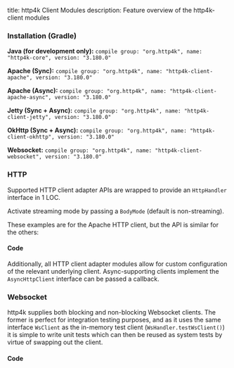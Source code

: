 title: http4k Client Modules
description: Feature overview of the http4k-client modules

### Installation (Gradle)
**Java (for development only):** ```compile group: "org.http4k", name: "http4k-core", version: "3.180.0"```

**Apache (Sync):** ```compile group: "org.http4k", name: "http4k-client-apache", version: "3.180.0"```

**Apache (Async):** ```compile group: "org.http4k", name: "http4k-client-apache-async", version: "3.180.0"```

**Jetty (Sync + Async):** ```compile group: "org.http4k", name: "http4k-client-jetty", version: "3.180.0"```

**OkHttp (Sync + Async):** ```compile group: "org.http4k", name: "http4k-client-okhttp", version: "3.180.0"```

**Websocket:** ```compile group: "org.http4k", name: "http4k-client-websocket", version: "3.180.0"```

### HTTP
Supported HTTP client adapter APIs are wrapped to provide an `HttpHandler` interface in 1 LOC.

Activate streaming mode by passing a `BodyMode` (default is non-streaming).

These examples are for the Apache HTTP client, but the API is similar for the others:

#### Code [<img class="octocat"/>](https://github.com/http4k/http4k/blob/master/src/docs/guide/modules/clients/example_http.kt)
<script src="https://gist-it.appspot.com/https://github.com/http4k/http4k/blob/master/src/docs/guide/modules/clients/example_http.kt"></script>

Additionally, all HTTP client adapter modules allow for custom configuration of the relevant underlying client. Async-supporting clients implement the `AsyncHttpClient` interface can be passed a callback.

### Websocket
http4k supplies both blocking and non-blocking Websocket clients. The former is perfect for integration testing purposes, and as it uses the same interface `WsClient` as the in-memory test client (`WsHandler.testWsClient()`) it is simple to write unit tests which can then be reused as system tests by virtue of swapping out the client.

#### Code [<img class="octocat"/>](https://github.com/http4k/http4k/blob/master/src/docs/guide/modules/clients/example_websocket.kt)
<script src="https://gist-it.appspot.com/https://github.com/http4k/http4k/blob/master/src/docs/guide/modules/clients/example_websocket.kt"></script>
